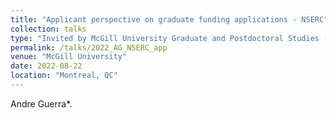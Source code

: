 ```yaml
---
title: "Applicant perspective on graduate funding applications - NSERC"
collection: talks
type: "Invited by McGill University Graduate and Postdoctoral Studies (GPS). Graduate Funding Panel during Discover McGill’s Services Fair"
permalink: /talks/2022_AG_NSERC_app
venue: "McGill University"
date: 2022-08-22
location: "Montreal, QC"
---
```


Andre Guerra*.